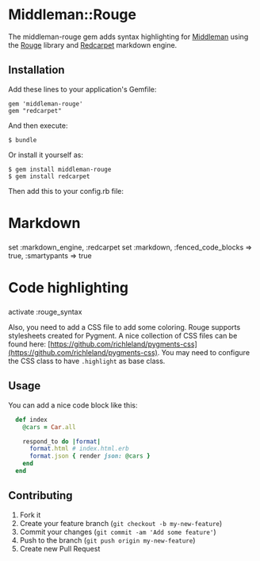 # Middleman::Rouge

The middleman-rouge gem adds syntax highlighting for [Middleman](https://github.com/middleman/middleman) using the [Rouge](https://github.com/jayferd/rouge) library and [Redcarpet](https://github.com/vmg/redcarpet) markdown engine.

## Installation

Add these lines to your application's Gemfile:

    gem 'middleman-rouge'
    gem "redcarpet"

And then execute:

    $ bundle

Or install it yourself as:

    $ gem install middleman-rouge
    $ gem install redcarpet
    
 Then add this to your config.rb file:
 
  ###
  # Markdown
  ###
  
  set :markdown_engine, :redcarpet
  set :markdown, :fenced_code_blocks => true, :smartypants => true
  
  ###
  # Code highlighting
  ###
  
  activate :rouge_syntax

Also, you need to add a CSS file to add some coloring. Rouge supports stylesheets created for Pygment. A nice collection of CSS files can be found here:
[https://github.com/richleland/pygments-css](https://github.com/richleland/pygments-css). You may need to configure the CSS class to have `.highlight` as base class.

## Usage
You can add a nice code block like this:

  ```ruby
    def index
      @cars = Car.all

      respond_to do |format|
        format.html # index.html.erb
        format.json { render json: @cars }
      end
    end
  ```


## Contributing

1. Fork it
2. Create your feature branch (`git checkout -b my-new-feature`)
3. Commit your changes (`git commit -am 'Add some feature'`)
4. Push to the branch (`git push origin my-new-feature`)
5. Create new Pull Request
